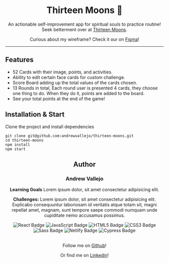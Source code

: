 
# <h1 align="center">Thirteen Moons 🌙</h1>

<div align="center">  

An actionable self-improvement app for spiritual souls to practice routine! Seek betterment over at [Thirteen Moons](https://thirteen-moons.netlify.app/).
  
Curious about my wireframe? Check it our on [Figma](https://www.figma.com/file/uHVglY9n41qDzZRELkm0LB/Thirteen-Moons)!

</div>

---

<!-- ## Preview

--- -->

## Features

- 52 Cards with their image, points, and activities.
- Ability to edit certain face cards for custom challenge.
- Score Board adding up the total values of the cards chosen.
- 13 Rounds in total, Each round user is presented 4 cards, they choose one thing to do. When they do it, points are added to the board.
- See your total points at the end of the game!

## Installation & Start

Clone the project and install dependencies

```szh
git clone git@github.com:andrewvallejo/thirteen-moons.git
cd thirteen-moons
npm install 
npm start
```



<!-- ## Future Additions 

> - User login feature 
> - User profile that contains their answers and ratings 
> - Add a set of backend interview questions and backend/frontend modes 
> - Allow users to add questions
> - Sort answers by rating, date added, and authors
> - Ability to favorite questions and answers -->

## <h2 align="center">  **Author**  </h2>

### <h3 align="center">  **Andrew Vallejo**  </h3>

<div align="center">

**Learning Goals** Lorem ipsum dolor, sit amet consectetur adipisicing elit.

**Challenges:** Lorem ipsum dolor, sit amet consectetur adipisicing elit. Explicabo consequuntur laboriosam id veritatis atque totam sit, magni repellat amet, magnam, sunt tempore saepe commodi numquam unde cupiditate nemo accusamus possimus.

<div align="center">  
<img src="https://img.shields.io/badge/React-61DAFB?logo=react&logoColor=000&style=flat-square" alt="React Badge">
<img src="https://img.shields.io/badge/JavaScript-F7DF1E?logo=javascript&logoColor=000&style=flat-square" alt="JavaScript Badge">
<img src="https://img.shields.io/badge/HTML5-E34F26?logo=html5&logoColor=fff&style=flat-square" alt="HTML5 Badge">
<img src="https://img.shields.io/badge/CSS3-1572B6?logo=css3&logoColor=fff&style=flat-square" alt="CSS3 Badge">
<img src="https://img.shields.io/badge/Sass-C69?logo=sass&logoColor=fff&style=flat-square" alt="Sass Badge">
<img src="https://img.shields.io/badge/Netlify-00C7B7?logo=netlify&logoColor=fff&style=flat-square" alt="Netlify Badge" Badge">
<img src="https://img.shields.io/badge/Cypress-17202C?logo=cypress&logoColor=fff&style=flat-square" alt="Cypress Badge">  
</div>

</div>

<br>

<div align="center">

Follow me on [Github](https://www.github.com/andrewvallejo)!

Or find me on [Linkedin](https://www.linkedin.com/in/andrewvallejo/)!

</div>
